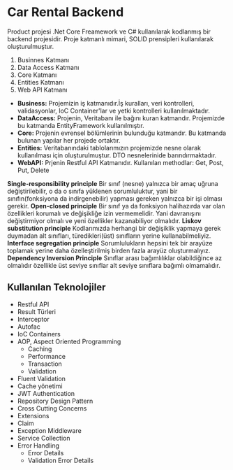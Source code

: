 # Car Rental Backend

Product projesi .Net Core Freamework ve C# kullanılarak kodlanmış bir backend projesidir. Proje katmanlı mimari, SOLID prensipleri kullanılarak oluşturulmuştur.

1. Businnes Katmanı
2. Data Access Katmanı
3. Core Katmanı
4. Entities Katmanı
5. Web API Katmanı

- **Business:** Projemizin iş katmanıdır.İş kuralları, veri kontrolleri, validasyonlar, IoC Container'lar ve yetki kontrolleri kullanılmaktadır.
- **DataAccess:** Projenin, Veritabanı ile bağını kuran katmandır. Projemizde bu katmanda EntityFramework kullanılmıştır.
- **Core:** Projenin evrensel bölümlerinin bulunduğu katmandır. Bu katmanda bulunan yapılar her projede ortaktır.
- **Entities:** Veritabanındaki tablolarımızın projemizde nesne olarak kullanılması için oluşturulmuştur. DTO nesnelerinide barındırmaktadır.
- **WebAPI:** Prjenin Restful API Katmanıdır. Kullanılan methodlar: Get, Post, Put, Delete

**Single-responsibility principle**
Bir sınıf (nesne) yalnızca bir amaç uğruna değiştirilebilir, o da o sınıfa yüklenen sorumluluktur, yani bir sınıfın(fonksiyona da indirgenebilir) yapması gereken yalnızca bir işi olması gerekir.
**Open-closed principle**
Bir sınıf ya da fonksiyon halihazırda var olan özellikleri korumalı ve değişikliğe izin vermemelidir. Yani davranışını değiştirmiyor olmalı ve yeni özellikler kazanabiliyor olmalıdır.
**Liskov substitution principle**
Kodlarımızda herhangi bir değişiklik yapmaya gerek duymadan alt sınıfları, türedikleri(üst) sınıfların yerine kullanabilmeliyiz.
**Interface segregation principle**
Sorumlulukların hepsini tek bir arayüze toplamak yerine daha özelleştirilmiş birden fazla arayüz oluşturmalıyız.
**Dependency Inversion Principle**
Sınıflar arası bağımlılıklar olabildiğince az olmalıdır özellikle üst seviye sınıflar alt seviye sınıflara bağımlı olmamalıdır.

## Kullanılan Teknolojiler
- Restful API
- Result Türleri
- Interceptor
- Autofac
 - IoC Containers
 - AOP, Aspect Oriented Programming
   - Caching
   - Performance
   - Transaction
   - Validation
- Fluent Validation
- Cache yönetimi
- JWT Authentication
- Repository Design Pattern
- Cross Cutting Concerns
- Extensions
 - Claim
 - Exception Middleware
 - Service Collection
 - Error Handling
   - Error Details
   - Validation Error Details
